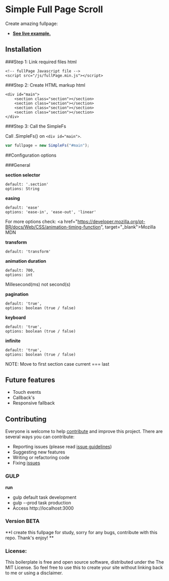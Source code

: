 # Simple Full Page Scroll 
Create amazing fullpage:
* **<a href="https://mverissimo.github.io/simpleFullPageScroll/" target="_blank">See live example.</a>**

## Installation
###Step 1: Link required files
html
```
<!-- fullPage Javascript file -->
<script src="/js/fullPage.min.js"></script>
```

###Step 2: Create HTML markup
html
```
<div id="main">
	<section class="section"></section>
	<section class="section"></section>
	<section class="section"></section>
	<section class="section"></section>
</div>
```

###Step 3: Call the SimpleFs

Call .SimpleFs() on `<div id="main">`.

```javascript
var fullpage = new SimpleFs("#main");
```

##Configuration options

###General

**section selector**
```
default: '.section'
options: String
```

**easing**
```
default: 'ease'
options: 'ease-in', 'ease-out', 'linear'
```
For more options check: <a href="https://developer.mozilla.org/pt-BR/docs/Web/CSS/animation-timing-function", target="_blank">Mozilla MDN</a>

**transform**
```
default: 'transform'
```

**animation duration**
```
default: 700,
options: int
```
Millesecond(ms) not second(s)

**pagination**
```
default: 'true',
options: boolean (true / false)
```

**keyboard**
```
default: 'true',
options: boolean (true / false)
```

**infinite**
```
default: 'true',
options: boolean (true / false)
```
NOTE: Move to first section case current === last

## Future features
* Touch events
* Callback's
* Responsive fallback

## Contributing

Everyone is welcome to help [contribute](CONTRIBUTING.md) and improve this project. There are several ways you can contribute:

* Reporting issues (please read [issue guidelines](https://github.com/necolas/issue-guidelines))
* Suggesting new features
* Writing or refactoring code
* Fixing [issues](https://github.com/roots/roots/issues)

### GULP
**run**

* gulp default task development
* gulp --prod task production
* Access http://localhost:3000

### Version BETA
**I create this fullpage for study, sorry for any bugs, contribute with this repo. Thank's enjoy! **

### License:

This boilerplate is free and open source software, distributed under the The MIT License. So feel free to use this to create your site without linking back to me or using a disclaimer.

